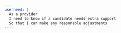 ```yaml
---
userneed: |
  As a provider
  I need to know if a candidate needs extra support
  So that I can make any reasonable adjustments
---
```

